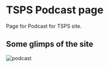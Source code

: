 # TSPS Podcast page
Page for Podcast for TSPS site.

## Some glimps of the site
![podcast](https://user-images.githubusercontent.com/64153988/105735356-9ca94880-5f59-11eb-928d-7c34033e66ef.png)
